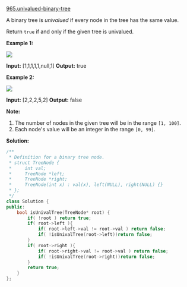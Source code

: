 [965.univalued-binary-tree](https://leetcode.com/problems/univalued-binary-tree/)  

A binary tree is _univalued_ if every node in the tree has the same value.

Return `true` if and only if the given tree is univalued.

**Example 1:**

![](https://assets.leetcode.com/uploads/2018/12/28/unival_bst_1.png)

**Input:** \[1,1,1,1,1,null,1\]
**Output:** true

**Example 2:**

![](https://assets.leetcode.com/uploads/2018/12/28/unival_bst_2.png)

**Input:** \[2,2,2,5,2\]
**Output:** false

**Note:**

1.  The number of nodes in the given tree will be in the range `[1, 100]`.
2.  Each node's value will be an integer in the range `[0, 99]`.  



**Solution:**  

```cpp
/**
 * Definition for a binary tree node.
 * struct TreeNode {
 *     int val;
 *     TreeNode *left;
 *     TreeNode *right;
 *     TreeNode(int x) : val(x), left(NULL), right(NULL) {}
 * };
 */
class Solution {
public:
    bool isUnivalTree(TreeNode* root) {
        if( !root ) return true;
        if( root->left ){
            if( root->left->val != root->val ) return false;
            if( !isUnivalTree(root->left))return false;
        }
        if( root->right ){
            if( root->right->val != root->val ) return false;
            if( !isUnivalTree(root->right))return false;
        }
        return true;
    }
};
```
      